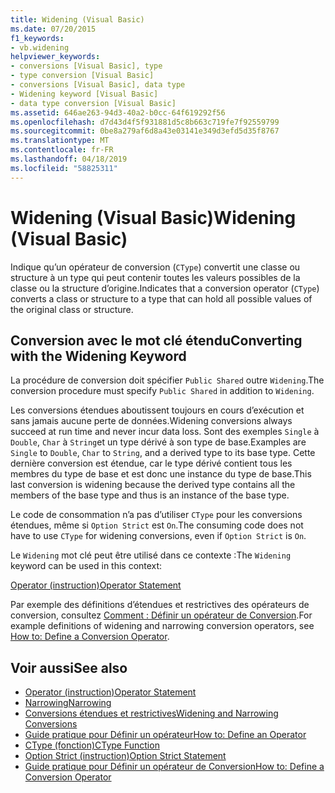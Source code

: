 ```yaml
---
title: Widening (Visual Basic)
ms.date: 07/20/2015
f1_keywords:
- vb.widening
helpviewer_keywords:
- conversions [Visual Basic], type
- type conversion [Visual Basic]
- conversions [Visual Basic], data type
- Widening keyword [Visual Basic]
- data type conversion [Visual Basic]
ms.assetid: 646ae263-94d3-40a2-b0cc-64f619292f56
ms.openlocfilehash: d7d43d4f5f931881d5c8b663c719fe7f92559799
ms.sourcegitcommit: 0be8a279af6d8a43e03141e349d3efd5d35f8767
ms.translationtype: MT
ms.contentlocale: fr-FR
ms.lasthandoff: 04/18/2019
ms.locfileid: "58825311"
---
```

# <a name="widening-visual-basic"></a><span data-ttu-id="c6b30-102">Widening (Visual Basic)</span><span class="sxs-lookup"><span data-stu-id="c6b30-102">Widening (Visual Basic)</span></span>
<span data-ttu-id="c6b30-103">Indique qu’un opérateur de conversion (`CType`) convertit une classe ou structure à un type qui peut contenir toutes les valeurs possibles de la classe ou la structure d’origine.</span><span class="sxs-lookup"><span data-stu-id="c6b30-103">Indicates that a conversion operator (`CType`) converts a class or structure to a type that can hold all possible values of the original class or structure.</span></span>  
  
## <a name="converting-with-the-widening-keyword"></a><span data-ttu-id="c6b30-104">Conversion avec le mot clé étendu</span><span class="sxs-lookup"><span data-stu-id="c6b30-104">Converting with the Widening Keyword</span></span>  
 <span data-ttu-id="c6b30-105">La procédure de conversion doit spécifier `Public Shared` outre `Widening`.</span><span class="sxs-lookup"><span data-stu-id="c6b30-105">The conversion procedure must specify `Public Shared` in addition to `Widening`.</span></span>  
  
 <span data-ttu-id="c6b30-106">Les conversions étendues aboutissent toujours en cours d’exécution et sans jamais aucune perte de données.</span><span class="sxs-lookup"><span data-stu-id="c6b30-106">Widening conversions always succeed at run time and never incur data loss.</span></span> <span data-ttu-id="c6b30-107">Sont des exemples `Single` à `Double`, `Char` à `String`et un type dérivé à son type de base.</span><span class="sxs-lookup"><span data-stu-id="c6b30-107">Examples are `Single` to `Double`, `Char` to `String`, and a derived type to its base type.</span></span> <span data-ttu-id="c6b30-108">Cette dernière conversion est étendue, car le type dérivé contient tous les membres du type de base et est donc une instance du type de base.</span><span class="sxs-lookup"><span data-stu-id="c6b30-108">This last conversion is widening because the derived type contains all the members of the base type and thus is an instance of the base type.</span></span>  
  
 <span data-ttu-id="c6b30-109">Le code de consommation n’a pas d’utiliser `CType` pour les conversions étendues, même si `Option Strict` est `On`.</span><span class="sxs-lookup"><span data-stu-id="c6b30-109">The consuming code does not have to use `CType` for widening conversions, even if `Option Strict` is `On`.</span></span>  
  
 <span data-ttu-id="c6b30-110">Le `Widening` mot clé peut être utilisé dans ce contexte :</span><span class="sxs-lookup"><span data-stu-id="c6b30-110">The `Widening` keyword can be used in this context:</span></span>  
  
 [<span data-ttu-id="c6b30-111">Operator (instruction)</span><span class="sxs-lookup"><span data-stu-id="c6b30-111">Operator Statement</span></span>](../../../visual-basic/language-reference/statements/operator-statement.md)  
  
 <span data-ttu-id="c6b30-112">Par exemple des définitions d’étendues et restrictives des opérateurs de conversion, consultez [Comment : Définir un opérateur de Conversion](../../../visual-basic/programming-guide/language-features/procedures/how-to-define-a-conversion-operator.md).</span><span class="sxs-lookup"><span data-stu-id="c6b30-112">For example definitions of widening and narrowing conversion operators, see [How to: Define a Conversion Operator](../../../visual-basic/programming-guide/language-features/procedures/how-to-define-a-conversion-operator.md).</span></span>  
  
## <a name="see-also"></a><span data-ttu-id="c6b30-113">Voir aussi</span><span class="sxs-lookup"><span data-stu-id="c6b30-113">See also</span></span>

- [<span data-ttu-id="c6b30-114">Operator (instruction)</span><span class="sxs-lookup"><span data-stu-id="c6b30-114">Operator Statement</span></span>](../../../visual-basic/language-reference/statements/operator-statement.md)
- [<span data-ttu-id="c6b30-115">Narrowing</span><span class="sxs-lookup"><span data-stu-id="c6b30-115">Narrowing</span></span>](../../../visual-basic/language-reference/modifiers/narrowing.md)
- [<span data-ttu-id="c6b30-116">Conversions étendues et restrictives</span><span class="sxs-lookup"><span data-stu-id="c6b30-116">Widening and Narrowing Conversions</span></span>](../../../visual-basic/programming-guide/language-features/data-types/widening-and-narrowing-conversions.md)
- [<span data-ttu-id="c6b30-117">Guide pratique pour Définir un opérateur</span><span class="sxs-lookup"><span data-stu-id="c6b30-117">How to: Define an Operator</span></span>](../../../visual-basic/programming-guide/language-features/procedures/how-to-define-an-operator.md)
- [<span data-ttu-id="c6b30-118">CType (fonction)</span><span class="sxs-lookup"><span data-stu-id="c6b30-118">CType Function</span></span>](../../../visual-basic/language-reference/functions/ctype-function.md)
- [<span data-ttu-id="c6b30-119">Option Strict (instruction)</span><span class="sxs-lookup"><span data-stu-id="c6b30-119">Option Strict Statement</span></span>](../../../visual-basic/language-reference/statements/option-strict-statement.md)
- [<span data-ttu-id="c6b30-120">Guide pratique pour Définir un opérateur de Conversion</span><span class="sxs-lookup"><span data-stu-id="c6b30-120">How to: Define a Conversion Operator</span></span>](../../../visual-basic/programming-guide/language-features/procedures/how-to-define-a-conversion-operator.md)

